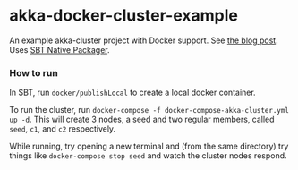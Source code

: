 akka-docker-cluster-example
===========================

An example akka-cluster project with Docker support. See [the blog post](http://blog.michaelhamrah.com/2014/11/clustering-akka-applications-with-docker-version-3/). Uses [SBT Native Packager](https://github.com/sbt/sbt-native-packager).

### How to run

In SBT, run `docker/publishLocal` to create a local docker container. 

To run the cluster, run `docker-compose -f docker-compose-akka-cluster.yml up -d`. This will create 3 nodes, a seed and two regular members, called `seed`, `c1`, and `c2` respectively.

While running, try opening a new terminal and (from the same directory) try things like `docker-compose stop seed` and watch the cluster nodes respond.
